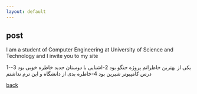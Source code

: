 ```yaml
---
layout: default
---
```


##  post

I am a student of Computer Engineering at University of Science and Technology and I invite you to my site

1-یکی از بهترین خاطراتم پروژه جنگو بود
2-اشنایی با دوستان جدید خاطره خوبی بود
3-درس کامپیوتر شیرین بود
4-خاطره بدی از دانشگاه و این ترم نداشتم



[back](./)

